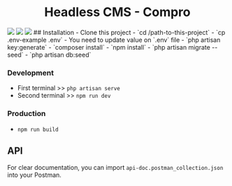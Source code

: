 <h1 align="center">Headless CMS - Compro</h1>
<img src="https://laravel.com/img/logomark.min.svg">
<img src="https://jetstream.laravel.com/logo-dark.svg">
<img src="https://drive.google.com/file/d/1e4YAIgBhrXPjcX4mxzMlsYIKqkVfIPLv/view?usp=sharing">
## Installation
- Clone this project
- `cd /path-to-this-project`
- `cp .env-example .env`
- You need to update value on `.env` file
- `php artisan key:generate`
- `composer install`
- `npm install`
- `php artisan migrate --seed`
- `php artisan db:seed`

### Development
- First terminal >> `php artisan serve`
- Second terminal >> `npm run dev`

### Production
- `npm run build`

## API
For clear documentation, you can import `api-doc.postman_collection.json` into your Postman.
